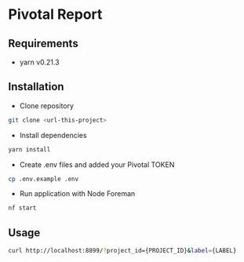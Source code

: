 # Pivotal Report

## Requirements

- yarn v0.21.3

## Installation


- Clone repository
```sh
git clone <url-this-project>
```
- Install dependencies
```sh
yarn install
```
- Create .env files and added your Pivotal TOKEN
```sh
cp .env.example .env
```
- Run application with Node Foreman
```sh
nf start
```
## Usage

```sh
curl http://localhost:8899/?project_id={PROJECT_ID}&label={LABEL}
```

